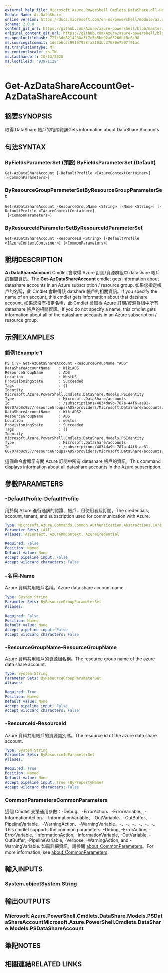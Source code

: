 ```yaml
---
external help file: Microsoft.Azure.PowerShell.Cmdlets.DataShare.dll-Help.xml
Module Name: Az.DataShare
online version: https://docs.microsoft.com/en-us/powershell/module/az.datashare/get-azdatashareaccount
schema: 2.0.0
content_git_url: https://github.com/Azure/azure-powershell/blob/master/src/DataShare/DataShare/help/Get-AzDataShareAccount.md
original_content_git_url: https://github.com/Azure/azure-powershell/blob/master/src/DataShare/DataShare/help/Get-AzDataShareAccount.md
ms.openlocfilehash: 777c3dd8214288a3f7c5b5be92a65260bf8c6c98
ms.sourcegitcommit: 1de2b6c3c99197958fa2101bc37680e7507f91ac
ms.translationtype: MT
ms.contentlocale: zh-TW
ms.lasthandoff: 10/13/2020
ms.locfileid: "93971129"
---
```

# <span data-ttu-id="bc4f3-101">Get-AzDataShareAccount</span><span class="sxs-lookup"><span data-stu-id="bc4f3-101">Get-AzDataShareAccount</span></span>

## <span data-ttu-id="bc4f3-102">摘要</span><span class="sxs-lookup"><span data-stu-id="bc4f3-102">SYNOPSIS</span></span>
<span data-ttu-id="bc4f3-103">取得 DataShare 帳戶的相關資訊</span><span class="sxs-lookup"><span data-stu-id="bc4f3-103">Gets information about DataShare Accounts</span></span>

## <span data-ttu-id="bc4f3-104">句法</span><span class="sxs-lookup"><span data-stu-id="bc4f3-104">SYNTAX</span></span>

### <span data-ttu-id="bc4f3-105">ByFieldsParameterSet (預設) </span><span class="sxs-lookup"><span data-stu-id="bc4f3-105">ByFieldsParameterSet (Default)</span></span>
```
Get-AzDataShareAccount [-DefaultProfile <IAzureContextContainer>] [<CommonParameters>]
```

### <span data-ttu-id="bc4f3-106">ByResourceGroupParameterSet</span><span class="sxs-lookup"><span data-stu-id="bc4f3-106">ByResourceGroupParameterSet</span></span>
```
Get-AzDataShareAccount -ResourceGroupName <String> [-Name <String>] [-DefaultProfile <IAzureContextContainer>]
 [<CommonParameters>]
```

### <span data-ttu-id="bc4f3-107">ByResourceIdParameterSet</span><span class="sxs-lookup"><span data-stu-id="bc4f3-107">ByResourceIdParameterSet</span></span>
```
Get-AzDataShareAccount -ResourceId <String> [-DefaultProfile <IAzureContextContainer>] [<CommonParameters>]
```

## <span data-ttu-id="bc4f3-108">說明</span><span class="sxs-lookup"><span data-stu-id="bc4f3-108">DESCRIPTION</span></span>
<span data-ttu-id="bc4f3-109">**AzDataShareAccount** Cmdlet 會取得 Azure 訂閱/資源群組中 datashare 帳戶的相關資訊。</span><span class="sxs-lookup"><span data-stu-id="bc4f3-109">The **Get-AzDataShareAccount** cmdlet gets information about datashare accounts in an Azure subscription / resource group.</span></span>
<span data-ttu-id="bc4f3-110">如果您指定帳戶的名稱，此 Cmdlet 會取得該 datshare 帳戶的相關資訊。</span><span class="sxs-lookup"><span data-stu-id="bc4f3-110">If you specify the name of an account, this cmdlet gets information about that datshare account.</span></span>
<span data-ttu-id="bc4f3-111">如果您沒有指定名稱，此 Cmdlet 會取得 Azure 訂閱/資源群組中所有 datashare 帳戶的相關資訊。</span><span class="sxs-lookup"><span data-stu-id="bc4f3-111">If you do not specify a name, this cmdlet gets information about all of the datashare accounts in an Azure subscription / resource group.</span></span>

## <span data-ttu-id="bc4f3-112">示例</span><span class="sxs-lookup"><span data-stu-id="bc4f3-112">EXAMPLES</span></span>

### <span data-ttu-id="bc4f3-113">範例1</span><span class="sxs-lookup"><span data-stu-id="bc4f3-113">Example 1</span></span>
```
PS C:\> Get-AzDataShareAccount -ResourceGroupName "ADS"
DataShareAccountName    : WikiADS
ResourceGroupName       : ADS
Location                : WestUS
ProvisioningState       : Succeeded
Tags                    : {}
Identity                : Microsoft.Azure.PowerShell.Cmdlets.DataShare.Models.PSIdentity
Type                    : Microsoft.DataShare/accounts
Id                      : /subscriptions/4834da9b-787a-44f6-ae81-60707ab8c957/resourceGroups/ADS/providers/Microsoft.DataShare/accounts/WikiADS
DataShareAccountName    : WikiADS2
ResourceGroupName       : ADS
Location                : westus
ProvisioningState       : Succeeded
Tags                    : {}
Identity                : Microsoft.Azure.PowerShell.Cmdlets.DataShare.Models.PSIdentity
Type                    : Microsoft.DataShare/accounts
Id                      : /subscriptions/4834da9b-787a-44f6-ae81-60707ab8c957/resourceGroups/ADS/providers/Microsoft.DataShare/accounts/WikiADS
```

<span data-ttu-id="bc4f3-114">這個命令會顯示有關 Azure 訂閱中所有 datashare 帳戶的資訊。</span><span class="sxs-lookup"><span data-stu-id="bc4f3-114">This command displays information about all datashare accounts in the Azure subscription.</span></span>

## <span data-ttu-id="bc4f3-115">參數</span><span class="sxs-lookup"><span data-stu-id="bc4f3-115">PARAMETERS</span></span>

### <span data-ttu-id="bc4f3-116">-DefaultProfile</span><span class="sxs-lookup"><span data-stu-id="bc4f3-116">-DefaultProfile</span></span>
<span data-ttu-id="bc4f3-117">用於與 Azure 進行通訊的認證、帳戶、租使用者及訂閱。</span><span class="sxs-lookup"><span data-stu-id="bc4f3-117">The credentials, account, tenant, and subscription used for communication with Azure.</span></span>

```yaml
Type: Microsoft.Azure.Commands.Common.Authentication.Abstractions.Core.IAzureContextContainer
Parameter Sets: (All)
Aliases: AzContext, AzureRmContext, AzureCredential

Required: False
Position: Named
Default value: None
Accept pipeline input: False
Accept wildcard characters: False
```

### <span data-ttu-id="bc4f3-118">-名稱</span><span class="sxs-lookup"><span data-stu-id="bc4f3-118">-Name</span></span>
<span data-ttu-id="bc4f3-119">Azure 資料共用帳戶名稱。</span><span class="sxs-lookup"><span data-stu-id="bc4f3-119">Azure data share account name.</span></span>

```yaml
Type: System.String
Parameter Sets: ByResourceGroupParameterSet
Aliases:

Required: False
Position: Named
Default value: None
Accept pipeline input: False
Accept wildcard characters: False
```

### <span data-ttu-id="bc4f3-120">-ResourceGroupName</span><span class="sxs-lookup"><span data-stu-id="bc4f3-120">-ResourceGroupName</span></span>
<span data-ttu-id="bc4f3-121">Azure 資料共用帳戶的資源組名稱。</span><span class="sxs-lookup"><span data-stu-id="bc4f3-121">The resource group name of the azure data share account.</span></span>

```yaml
Type: System.String
Parameter Sets: ByResourceGroupParameterSet
Aliases:

Required: True
Position: Named
Default value: None
Accept pipeline input: False
Accept wildcard characters: False
```

### <span data-ttu-id="bc4f3-122">-ResourceId</span><span class="sxs-lookup"><span data-stu-id="bc4f3-122">-ResourceId</span></span>
<span data-ttu-id="bc4f3-123">Azure 資料共用帳戶的資源識別碼。</span><span class="sxs-lookup"><span data-stu-id="bc4f3-123">The resource id of the azure data share account.</span></span>

```yaml
Type: System.String
Parameter Sets: ByResourceIdParameterSet
Aliases:

Required: True
Position: Named
Default value: None
Accept pipeline input: True (ByPropertyName)
Accept wildcard characters: False
```

### <span data-ttu-id="bc4f3-124">CommonParameters</span><span class="sxs-lookup"><span data-stu-id="bc4f3-124">CommonParameters</span></span>
<span data-ttu-id="bc4f3-125">這個 Cmdlet 支援通用參數：-Debug、-ErrorAction、-ErrorVariable、-InformationAction、-InformationVariable、-OutVariable、-OutBuffer、-PipelineVariable、-WarningAction、-WarningVariable、-、-、-、-、-、-。</span><span class="sxs-lookup"><span data-stu-id="bc4f3-125">This cmdlet supports the common parameters: -Debug, -ErrorAction, -ErrorVariable, -InformationAction, -InformationVariable, -OutVariable, -OutBuffer, -PipelineVariable, -Verbose, -WarningAction, and -WarningVariable.</span></span> <span data-ttu-id="bc4f3-126">如需詳細資訊，請參閱 [about_CommonParameters](http://go.microsoft.com/fwlink/?LinkID=113216)。</span><span class="sxs-lookup"><span data-stu-id="bc4f3-126">For more information, see [about_CommonParameters](http://go.microsoft.com/fwlink/?LinkID=113216).</span></span>

## <span data-ttu-id="bc4f3-127">輸入</span><span class="sxs-lookup"><span data-stu-id="bc4f3-127">INPUTS</span></span>

### <span data-ttu-id="bc4f3-128">System.object</span><span class="sxs-lookup"><span data-stu-id="bc4f3-128">System.String</span></span>

## <span data-ttu-id="bc4f3-129">輸出</span><span class="sxs-lookup"><span data-stu-id="bc4f3-129">OUTPUTS</span></span>

### <span data-ttu-id="bc4f3-130">Microsoft.Azure.PowerShell.Cmdlets.DataShare.Models.PSDataShareAccount</span><span class="sxs-lookup"><span data-stu-id="bc4f3-130">Microsoft.Azure.PowerShell.Cmdlets.DataShare.Models.PSDataShareAccount</span></span>

## <span data-ttu-id="bc4f3-131">筆記</span><span class="sxs-lookup"><span data-stu-id="bc4f3-131">NOTES</span></span>

## <span data-ttu-id="bc4f3-132">相關連結</span><span class="sxs-lookup"><span data-stu-id="bc4f3-132">RELATED LINKS</span></span>
